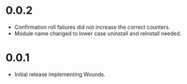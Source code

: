 # 0.0.2

- Confirmation roll failures did not increase the correct counters.
- Module name changed to lower case uninstall and reinstall needed.

# 0.0.1

- Initial release implementing Wounds.

